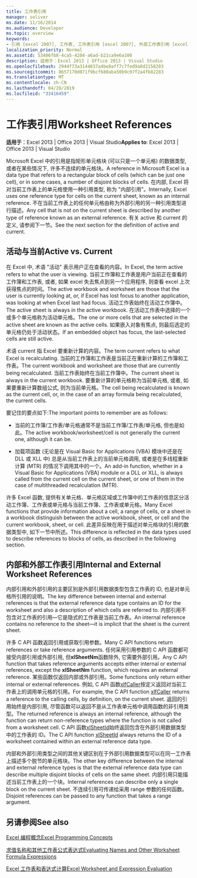 ```yaml
---
title: 工作表引用
manager: soliver
ms.date: 11/16/2014
ms.audience: Developer
ms.topic: overview
keywords:
- 引用 [excel 2007], 工作表, 工作表引用 [excel 2007], 外部工作表引用 [excel 2007], 活动工作表 [excel 2007], 当前工作表 [excel 2007], 内部工作表引用 [excel 2007]
localization_priority: Normal
ms.assetid: 53406fb8-4ca5-4204-a6ad-b21ca9e6a100
description: 适用于：Excel 2013 | Office 2013 | Visual Studio
ms.openlocfilehash: 2944f73a3144837a4be8aff7c7fed9a8d2158203
ms.sourcegitcommit: 8657170d071f9bcf680aba50b9c07f2a4fb82283
ms.translationtype: MT
ms.contentlocale: zh-CN
ms.lasthandoff: 04/28/2019
ms.locfileid: "33416459"
---
```

# <a name="worksheet-references"></a><span data-ttu-id="dc05a-104">工作表引用</span><span class="sxs-lookup"><span data-stu-id="dc05a-104">Worksheet References</span></span>

 <span data-ttu-id="dc05a-105">**适用于**：Excel 2013 | Office 2013 | Visual Studio</span><span class="sxs-lookup"><span data-stu-id="dc05a-105">**Applies to**: Excel 2013 | Office 2013 | Visual Studio</span></span> 
  
<span data-ttu-id="dc05a-106">Microsoft Excel 中的引用是指矩形单元格块 (可以只是一个单元格) 的数据类型, 或者在某些情况下, 许多不连续的单元格块。</span><span class="sxs-lookup"><span data-stu-id="dc05a-106">A reference in Microsoft Excel is a data type that refers to a rectangular block of cells (which can be just one cell), or in some cases, a number of disjoint blocks of cells.</span></span> <span data-ttu-id="dc05a-107">在内部, Excel 将对当前工作表上的单元格使用一种引用类型, 称为 "内部引用"。</span><span class="sxs-lookup"><span data-stu-id="dc05a-107">Internally, Excel uses one reference type for cells on the current sheet, known as an internal reference.</span></span> <span data-ttu-id="dc05a-108">不在当前工作表上的任何单元格由称为外部引用的另一种引用类型进行描述。</span><span class="sxs-lookup"><span data-stu-id="dc05a-108">Any cell that is not on the current sheet is described by another type of reference known as an external reference.</span></span> <span data-ttu-id="dc05a-109">有关 active 和 current 的定义, 请参阅下一节。</span><span class="sxs-lookup"><span data-stu-id="dc05a-109">See the next section for the definition of active and current.</span></span>
  
## <a name="active-vs-current"></a><span data-ttu-id="dc05a-110">活动与当前</span><span class="sxs-lookup"><span data-stu-id="dc05a-110">Active vs. Current</span></span>

<span data-ttu-id="dc05a-111">在 Excel 中, 术语 "活动" 表示用户正在查看的内容。</span><span class="sxs-lookup"><span data-stu-id="dc05a-111">In Excel, the term active refers to what the user is viewing.</span></span> <span data-ttu-id="dc05a-112">当前工作簿和工作表是用户当前正在查看的工作簿和工作表, 或者, 如果 excel 失去焦点到另一个应用程序, 则查看 excel 上次获得焦点的时间。</span><span class="sxs-lookup"><span data-stu-id="dc05a-112">The active workbook and worksheet are those that the user is currently looking at, or, if Excel has lost focus to another application, was looking at when Excel last had focus.</span></span> <span data-ttu-id="dc05a-113">活动工作表始终在活动工作簿中。</span><span class="sxs-lookup"><span data-stu-id="dc05a-113">The active sheet is always in the active workbook.</span></span> <span data-ttu-id="dc05a-114">在活动工作表中选择的一个或多个单元格称为活动单元格。</span><span class="sxs-lookup"><span data-stu-id="dc05a-114">The one or more cells that are selected in the active sheet are known as the active cells.</span></span> <span data-ttu-id="dc05a-115">如果嵌入对象有焦点, 则最后选定的单元格仍处于活动状态。</span><span class="sxs-lookup"><span data-stu-id="dc05a-115">If an embedded object has focus, the last-selected cells are still active.</span></span> 
  
<span data-ttu-id="dc05a-116">术语 current 指 Excel 要重新计算的内容。</span><span class="sxs-lookup"><span data-stu-id="dc05a-116">The term current refers to what Excel is recalculating.</span></span> <span data-ttu-id="dc05a-117">当前的工作簿和工作表是当前正在重新计算的工作簿和工作表。</span><span class="sxs-lookup"><span data-stu-id="dc05a-117">The current workbook and worksheet are those that are currently being recalculated.</span></span> <span data-ttu-id="dc05a-118">当前工作表始终在当前工作簿中。</span><span class="sxs-lookup"><span data-stu-id="dc05a-118">The current sheet is always in the current workbook.</span></span> <span data-ttu-id="dc05a-119">要重新计算的单元格称为当前单元格, 或者, 如果要重新计算数组公式, 则为当前单元格。</span><span class="sxs-lookup"><span data-stu-id="dc05a-119">The cell being recalculated is known as the current cell, or, in the case of an array formula being recalculated, the current cells.</span></span> 
  
<span data-ttu-id="dc05a-120">要记住的要点如下:</span><span class="sxs-lookup"><span data-stu-id="dc05a-120">The important points to remember are as follows:</span></span>
  
- <span data-ttu-id="dc05a-121">当前的工作簿/工作表/单元格通常不是当前工作簿/工作表/单元格, 但也是如此。</span><span class="sxs-lookup"><span data-stu-id="dc05a-121">The active workbook/worksheet/cell is not generally the current one, although it can be.</span></span>
    
- <span data-ttu-id="dc05a-122">加载项函数 (无论是在 Visual Basic for Applications (VBA) 模块中还是在 DLL 或 XLL 中) 总是从当前工作表上的当前单元格调用, 或者是在多线程重新计算 (MTR) 的情况下调用其中的一个。</span><span class="sxs-lookup"><span data-stu-id="dc05a-122">An add-in function, whether in a Visual Basic for Applications (VBA) module or a DLL or XLL, is always called from the current cell on the current sheet, or one of them in the case of multithreaded recalculation (MTR).</span></span>
    
<span data-ttu-id="dc05a-123">许多 Excel 函数, 提供有关单元格、单元格区域或工作簿中的工作表的信息区分活动工作簿、工作表或单元格与当前工作簿、工作表或单元格。</span><span class="sxs-lookup"><span data-stu-id="dc05a-123">Many Excel functions that provide information about a cell, a range of cells, or a sheet in a workbook distinguish between the active workbook, sheet, or cell and the current workbook, sheet, or cell.</span></span> <span data-ttu-id="dc05a-124">此差异反映在用于描述对单元格块的引用的数据类型中, 如下一节中所述。</span><span class="sxs-lookup"><span data-stu-id="dc05a-124">This difference is reflected in the data types used to describe references to blocks of cells, as described in the following section.</span></span>
  
## <a name="internal-and-external-worksheet-references"></a><span data-ttu-id="dc05a-125">内部和外部工作表引用</span><span class="sxs-lookup"><span data-stu-id="dc05a-125">Internal and External Worksheet References</span></span>

<span data-ttu-id="dc05a-126">内部引用和外部引用的主要区别是外部引用数据类型包含工作表的 ID, 也是对单元格所引用的说明。</span><span class="sxs-lookup"><span data-stu-id="dc05a-126">The key difference between internal and external references is that the external reference data type contains an ID for the worksheet and also a description of which cells are referred to.</span></span> <span data-ttu-id="dc05a-127">内部引用不包含对工作表的引用—它是隐式的工作表是当前工作表。</span><span class="sxs-lookup"><span data-stu-id="dc05a-127">An internal reference contains no reference to the sheet—it is implicit that the sheet is the current sheet.</span></span> 
  
<span data-ttu-id="dc05a-128">许多 C API 函数返回引用或获取引用参数。</span><span class="sxs-lookup"><span data-stu-id="dc05a-128">Many C API functions return references or take reference arguments.</span></span> <span data-ttu-id="dc05a-129">任何采用引用参数的 C API 函数都可接受内部引用或外部引用, 但**xlSheetNm**函数除外, 它需要外部引用。</span><span class="sxs-lookup"><span data-stu-id="dc05a-129">Any C API function that takes reference arguments accepts either internal or external references, except the **xlSheetNm** function, which requires an external reference.</span></span> <span data-ttu-id="dc05a-130">某些函数仅返回内部或外部引用。</span><span class="sxs-lookup"><span data-stu-id="dc05a-130">Some functions only return either internal or external references.</span></span> <span data-ttu-id="dc05a-131">例如, C API 函数[xlfCaller](xlfcaller.md)按定义返回对当前工作表上的调用单元格的引用。</span><span class="sxs-lookup"><span data-stu-id="dc05a-131">For example, the C API function [xlfCaller](xlfcaller.md) returns a reference to the calling cells, by definition, on the current sheet.</span></span> <span data-ttu-id="dc05a-132">返回的引用始终是内部引用, 尽管函数可以返回不是从工作表单元格中调用函数的非引用类型。</span><span class="sxs-lookup"><span data-stu-id="dc05a-132">The returned reference is always an internal reference, although the function can return non-reference types where the function is not called from a worksheet cell.</span></span> <span data-ttu-id="dc05a-133">C API 函数[xlSheetId](xlsheetid.md)始终返回包含在外部引用数据类型中的工作表的 ID。</span><span class="sxs-lookup"><span data-stu-id="dc05a-133">The C API function [xlSheetId](xlsheetid.md) always returns the ID of a worksheet contained within an external reference data type.</span></span> 
  
<span data-ttu-id="dc05a-134">内部和外部引用类型之间的其他关键区别在于外部引用数据类型可以在同一工作表上描述多个脱节的单元格块。</span><span class="sxs-lookup"><span data-stu-id="dc05a-134">The other key difference between the internal and external reference types is that the external reference data type can describe multiple disjoint blocks of cells on the same sheet.</span></span> <span data-ttu-id="dc05a-135">内部引用只能描述当前工作表上的一个块。</span><span class="sxs-lookup"><span data-stu-id="dc05a-135">Internal references can describe only a single block on the current sheet.</span></span> <span data-ttu-id="dc05a-136">不连续引用可传递给采用 range 参数的任何函数。</span><span class="sxs-lookup"><span data-stu-id="dc05a-136">Disjoint references can be passed to any function that takes a range argument.</span></span>
  
## <a name="see-also"></a><span data-ttu-id="dc05a-137">另请参阅</span><span class="sxs-lookup"><span data-stu-id="dc05a-137">See also</span></span>



[<span data-ttu-id="dc05a-138">Excel 编程概念</span><span class="sxs-lookup"><span data-stu-id="dc05a-138">Excel Programming Concepts</span></span>](excel-programming-concepts.md)
  
[<span data-ttu-id="dc05a-139">求值名称和其他工作表公式表达式</span><span class="sxs-lookup"><span data-stu-id="dc05a-139">Evaluating Names and Other Worksheet Formula Expressions</span></span>](evaluating-names-and-other-worksheet-formula-expressions.md)
  
[<span data-ttu-id="dc05a-140">Excel 工作表和表达式计算</span><span class="sxs-lookup"><span data-stu-id="dc05a-140">Excel Worksheet and Expression Evaluation</span></span>](excel-worksheet-and-expression-evaluation.md)

